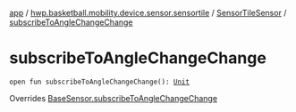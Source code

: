 [app](../../index.md) / [hwp.basketball.mobility.device.sensor.sensortile](../index.md) / [SensorTileSensor](index.md) / [subscribeToAngleChangeChange](.)

# subscribeToAngleChangeChange

`open fun subscribeToAngleChangeChange(): `[`Unit`](https://kotlinlang.org/api/latest/jvm/stdlib/kotlin/-unit/index.html)

Overrides [BaseSensor.subscribeToAngleChangeChange](../../hwp.basketball.mobility.device.sensor/-base-sensor/subscribe-to-angle-change-change.md)

